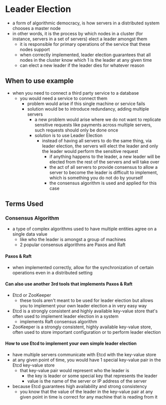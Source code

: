 # Leader Election

- a form of algorithmic democracy, is how servers in a distributed system chooses a master node
- in other words, it is the process by which nodes in a cluster (for instance, servers in a set of servers) elect a leader amongst them
  - it is responsible for primary operations of the service that these nodes support
  - when correctly implemented, leader election guarantees that all nodes in the cluster know which 1 is the leader at any given time
  - can elect a new leader if the leader dies for whatever reason

## When to use example

- when you need to connect a third party service to a database
  - you would need a service to connect them
    - problem would arise if this single machine or service fails
    - solution would be to introduce redundancy, adding multiple servers
      - a new problem would arise where we do not want to replicate sensitive requests like payments across multiple servers, such requests should only be done once
      - solution is to use Leader Election
        - instead of having all servers to do the same thing, via leader election, the servers will elect the leader and only the leader would perform the sensitive request
          - if anything happens to the leader, a new leader will be elected from the rest of the servers and will take over
          - the act of all servers to provide consensus to allow a server to become the leader is difficult to implement, which is something you do not do by yourself
          - the consensus algorithm is used and applied for this case

## Terms Used

### Consensus Algorithm

- a type of complex algorithms used to have multiple entities agree on a single data value
  - like who the leader is amongst a group of machines
  - 2 popular consensus algorithms are Paxos and Raft

#### Paxos & Raft

- when implemented correctly, allow for the synchronization of certain operations even in a distributed setting

#### Can also use another 3rd tools that implements Paxos & Raft

- Etcd or ZooKeeper
  - these tools aren't meant to be used for leader election but allows you to implement your own leader election a in very easy way
- Etcd is a strongly consistent and highly available key-value store that's often used to implement leader election in a system
  - implements Raft consensus algorithm
- ZooKeeper is a strongly consistent, highly available key-value store, often used to store important configuration or to perform leader election

#### How to use Etcd to implement your own simple leader election

- have multiple servers communicate with Etcd with the key-value store
- at any given point of time, you would have 1 special key-value pair in the Etcd key-value store
  - that key-value pair would represent who the leader is
    - the key is leader or some special key that represents the leader
    - value is the name of the server or IP address of the server
- because Etcd guarantees high availability and strong consistency
  - you know that the value of the leader in the key-value pair at any given point in time is correct for any machine that is reading from it
